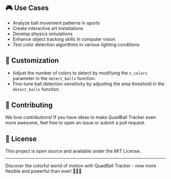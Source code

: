 ## 🎮 Use Cases

- Analyze ball movement patterns in sports
- Create interactive art installations
- Develop physics simulations
- Enhance object tracking skills in computer vision
- Test color detection algorithms in various lighting conditions

## 🔧 Customization

- Adjust the number of colors to detect by modifying the `n_colors` parameter in the `detect_balls` function.
- Fine-tune ball detection sensitivity by adjusting the area threshold in the `detect_balls` function.

## 🤝 Contributing

We love contributions! If you have ideas to make QuadBall Tracker even more awesome, feel free to open an issue or submit a pull request.

## 📜 License

This project is open source and available under the MIT License.

---

Discover the colorful world of motion with QuadBall Tracker - now more flexible and powerful than ever! 🌈🏀✨
